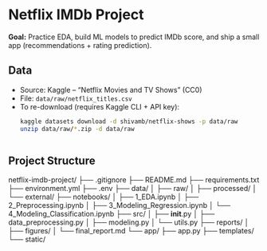 # Netflix IMDb Project

**Goal:** Practice EDA, build ML models to predict IMDb score, and ship a small app (recommendations + rating prediction).

## Data
- Source: Kaggle – “Netflix Movies and TV Shows” (CC0)
- File: `data/raw/netflix_titles.csv`
- To re-download (requires Kaggle CLI + API key):
  ```bash
  kaggle datasets download -d shivamb/netflix-shows -p data/raw
  unzip data/raw/*.zip -d data/raw



## Project Structure

netflix-imdb-project/
├── .gitignore
├── README.md
├── requirements.txt
├── environment.yml
├── .env
├── data/
│   ├── raw/
│   ├── processed/
│   └── external/
├── notebooks/
│   ├── 1_EDA.ipynb
│   ├── 2_Preprocessing.ipynb
│   ├── 3_Modeling_Regression.ipynb
│   └── 4_Modeling_Classification.ipynb
├── src/
│   ├── __init__.py
│   ├── data_preprocessing.py
│   ├── modeling.py
│   └── utils.py
├── reports/
│   ├── figures/
│   └── final_report.md
└── app/
    ├── app.py
    ├── templates/
    └── static/